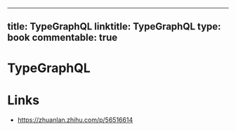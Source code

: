 
---
title: TypeGraphQL
linktitle: TypeGraphQL
type: book
commentable: true
---

# TypeGraphQL

# Links

- https://zhuanlan.zhihu.com/p/56516614

    
